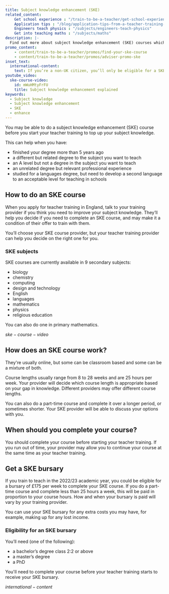 ```yaml
---
title: Subject knowledge enhancement (SKE)
related_content:
    Get school experience : "/train-to-be-a-teacher/get-school-experience"
    Application tips : "/blog/application-tips-from-a-teacher-training-provider"
    Engineers teach physics : "/subjects/engineers-teach-physics"
    Get into teaching maths : "/subjects/maths"
description: |-
  Find out more about subject knowledge enhancement (SKE) courses which will help you brush up the subject you want to teach.
promo_content:
    - content/train-to-be-a-teacher/promos/find-your-ske-course
    - content/train-to-be-a-teacher/promos/adviser-promo-ske
inset_text:
  international-content:
    text: If you’re a non-UK citizen, you’ll only be eligible for a SKE bursary if you’re training to teach physics or modern foreign languages.
youtube_video:
  ske-course-video:
    id: mWuHMtyFrFU
    title: Subject knowledge enhancement explained
keywords:
  - Subject knowledge
  - Subject knowledge enhancement
  - SKE
  - enhance
---
```


You may be able to do a subject knowledge enhancement (SKE) course before you start your teacher training to top up your subject knowledge.

This can help when you have:

* finished your degree more than 5 years ago
* a different but related degree to the subject you want to teach
* an A level but not a degree in the subject you want to teach
* an unrelated degree but relevant professional experience
* studied for a languages degree, but need to develop a second language to an acceptable level for teaching in schools

## How to do an SKE course

When you apply for teacher training in England, talk to your training provider if you think you need to improve your subject knowledge. They’ll help you decide if you need to complete an SKE course, and may make it a condition of their offer to train with them.

You’ll choose your SKE course provider, but your teacher training provider can help you decide on the right one for you.

### SKE subjects

SKE courses are currently available in 9 secondary subjects:

* biology
* chemistry
* computing
* design and technology
* English
* languages
* mathematics
* physics
* religious education

You can also do one in primary mathematics.

$ske-course-video$

## How does an SKE course work?

They're usually online, but some can be classroom based and some can be a mixture of both. 

Course lengths usually range from 8 to 28 weeks and are 25 hours per week. Your provider will decide which course length is appropriate based on your gap in knowledge. Different providers may offer different course lengths.

You can also do a part-time course and complete it over a longer period, or sometimes shorter. Your SKE provider will be able to discuss your options with you.

## When should you complete your course?

You should complete your course before starting your teacher training. If you run out of time, your provider may allow you to continue your course at the same time as your teacher training.

## Get a SKE bursary

If you train to teach in the 2022/23 academic year, you could be eligible for a bursary of £175 per week to complete your SKE course. If you do a part-time course and complete less than 25 hours a week, this will be paid in proportion to your course hours. How and when your bursary is paid will vary by your training provider.

You can use your SKE bursary for any extra costs you may have, for example, making up for any lost income.

### Eligibility for an SKE bursary

You’ll need (one of the following):

* a bachelor’s degree class 2:2 or above 
* a master’s degree
* a PhD

You'll need to complete your course before your teacher training starts to receive your SKE bursary.

$international-content$

